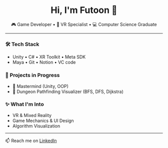 <h1 align="center">Hi, I'm Futoon 👾</h1>

<p align="center">
  🎮 Game Developer • 🧠 VR Specialist • 💻 Computer Science Graduate
</p>

---

### 🛠️ Tech Stack
- Unity • C# • XR Toolkit • Meta SDK
- Maya • Git • Notion • VC code

### 🔭 Projects in Progress
- 🎯 Mastermind (Unity, OOP)
- 🧩 Dungeon Pathfinding Visualizer (BFS, DFS, Dijkstra)

### ✨ What I'm Into
- VR & Mixed Reality
- Game Mechanics & UI Design
- Algorithm Visualization

---

📫 Reach me on [LinkedIn](https://www.linkedin.com/in/futoon)
